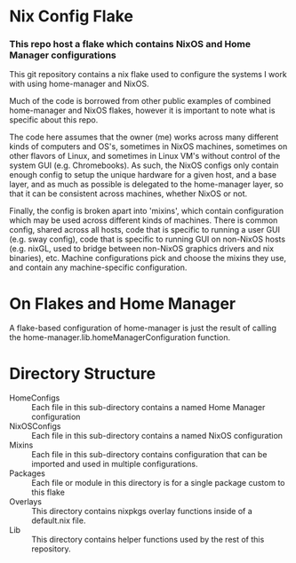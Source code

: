 # Nix Config Flake
### This repo host a flake which contains NixOS and Home Manager configurations
This git repository contains a nix flake used to configure the systems I work with using home-manager and NixOS.

Much of the code is borrowed from other public examples of combined home-manager and NixOS flakes, however it is important to note what is specific about this repo.

The code here assumes that the owner (me) works across many different kinds of computers and OS's, sometimes in NixOS machines, sometimes on other flavors of Linux, and sometimes in Linux VM's without control of the system GUI (e.g. Chromebooks).  As such, the NixOS configs only contain enough config to setup the unique hardware for a given host, and a base layer, and as much as possible is delegated to the home-manager layer, so that it can be consistent across machines, whether NixOS or not.

Finally, the config is broken apart into 'mixins', which contain configuration which may be used across different kinds of machines.  There is common config, shared across all hosts, code that is specific to running a user GUI (e.g. sway config), code that is specific to running GUI on non-NixOS hosts (e.g. nixGL, used to bridge between non-NixOS graphics drivers and nix binaries), etc.  Machine configurations pick and choose the mixins they use, and contain any machine-specific configuration.

# On Flakes and Home Manager
A flake-based configuration of home-manager is just the result of calling the home-manager.lib.homeManagerConfiguration function.

# Directory Structure
<dl>
  <dt>HomeConfigs</dt>
  <dd>Each file in this sub-directory contains a named Home Manager configuration</dd>
  <dt>NixOSConfigs</dt>
  <dd>Each file in this sub-directory contains a named NixOS configuration</dd>
  <dt>Mixins</dt>
  <dd>Each file in this sub-directory contains configuration that can be imported and used in multiple configurations.</dd>
  <dt>Packages</dt>
  <dd>Each file or module in this directory is for a single package custom to this flake</dd>
  <dt>Overlays</dt>
  <dd>This directory contains nixpkgs overlay functions inside of a default.nix file.</dd>
  <dt>Lib</dt>
  <dd>This directory contains helper functions used by the rest of this repository.</dd>
</dl>

